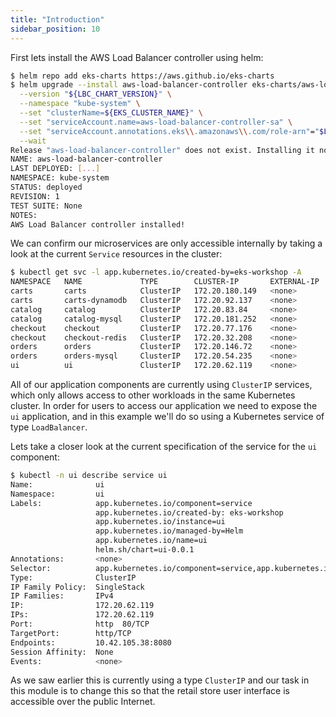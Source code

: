 ```yaml
---
title: "Introduction"
sidebar_position: 10
---
```


First lets install the AWS Load Balancer controller using helm:

```bash wait=10
$ helm repo add eks-charts https://aws.github.io/eks-charts
$ helm upgrade --install aws-load-balancer-controller eks-charts/aws-load-balancer-controller \
  --version "${LBC_CHART_VERSION}" \
  --namespace "kube-system" \
  --set "clusterName=${EKS_CLUSTER_NAME}" \
  --set "serviceAccount.name=aws-load-balancer-controller-sa" \
  --set "serviceAccount.annotations.eks\\.amazonaws\\.com/role-arn"="$LBC_ROLE_ARN" \
  --wait
Release "aws-load-balancer-controller" does not exist. Installing it now.
NAME: aws-load-balancer-controller
LAST DEPLOYED: [...]
NAMESPACE: kube-system
STATUS: deployed
REVISION: 1
TEST SUITE: None
NOTES:
AWS Load Balancer controller installed!
```

We can confirm our microservices are only accessible internally by taking a look at the current `Service` resources in the cluster:

```bash
$ kubectl get svc -l app.kubernetes.io/created-by=eks-workshop -A
NAMESPACE   NAME             TYPE        CLUSTER-IP       EXTERNAL-IP   PORT(S)                                 AGE
carts       carts            ClusterIP   172.20.180.149   <none>        80/TCP                                  1h
carts       carts-dynamodb   ClusterIP   172.20.92.137    <none>        8000/TCP                                1h
catalog     catalog          ClusterIP   172.20.83.84     <none>        80/TCP                                  1h
catalog     catalog-mysql    ClusterIP   172.20.181.252   <none>        3306/TCP                                1h
checkout    checkout         ClusterIP   172.20.77.176    <none>        80/TCP                                  1h
checkout    checkout-redis   ClusterIP   172.20.32.208    <none>        6379/TCP                                1h
orders      orders           ClusterIP   172.20.146.72    <none>        80/TCP                                  1h
orders      orders-mysql     ClusterIP   172.20.54.235    <none>        3306/TCP                                1h
ui          ui               ClusterIP   172.20.62.119    <none>        80/TCP                                  1h
```

All of our application components are currently using `ClusterIP` services, which only allows access to other workloads in the same Kubernetes cluster. In order for users to access our application we need to expose the `ui` application, and in this example we'll do so using a Kubernetes service of type `LoadBalancer`.

Lets take a closer look at the current specification of the service for the `ui` component:

```bash
$ kubectl -n ui describe service ui
Name:              ui
Namespace:         ui
Labels:            app.kubernetes.io/component=service
                   app.kubernetes.io/created-by: eks-workshop
                   app.kubernetes.io/instance=ui
                   app.kubernetes.io/managed-by=Helm
                   app.kubernetes.io/name=ui
                   helm.sh/chart=ui-0.0.1
Annotations:       <none>
Selector:          app.kubernetes.io/component=service,app.kubernetes.io/instance=ui,app.kubernetes.io/name=ui
Type:              ClusterIP
IP Family Policy:  SingleStack
IP Families:       IPv4
IP:                172.20.62.119
IPs:               172.20.62.119
Port:              http  80/TCP
TargetPort:        http/TCP
Endpoints:         10.42.105.38:8080
Session Affinity:  None
Events:            <none>
```

As we saw earlier this is currently using a type `ClusterIP` and our task in this module is to change this so that the retail store user interface is accessible over the public Internet.

